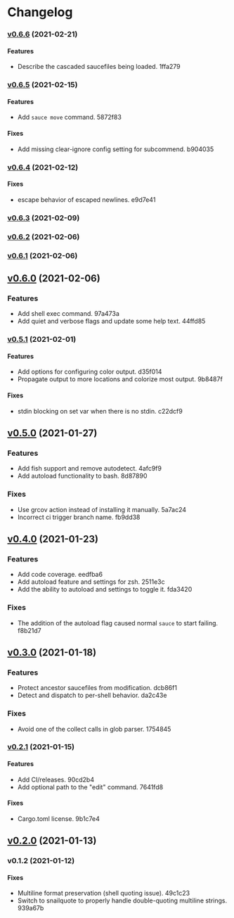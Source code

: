 # Changelog

### [v0.6.6](https://github.com/DanCardin/sauce/compare/v0.6.5...v0.6.6) (2021-02-21)

#### Features

* Describe the cascaded saucefiles being loaded. 1ffa279


### [v0.6.5](https://github.com/DanCardin/sauce/compare/v0.6.4...v0.6.5) (2021-02-15)

#### Features

* Add `sauce move` command. 5872f83

#### Fixes

* Add missing clear-ignore config setting for subcommend. b904035


### [v0.6.4](https://github.com/DanCardin/sauce/compare/v0.6.3...v0.6.4) (2021-02-12)

#### Fixes

* escape behavior of escaped newlines. e9d7e41


### [v0.6.3](https://github.com/DanCardin/sauce/compare/v0.6.2...v0.6.3) (2021-02-09)


### [v0.6.2](https://github.com/DanCardin/sauce/compare/v0.6.1...v0.6.2) (2021-02-06)


### [v0.6.1](https://github.com/DanCardin/sauce/compare/v0.6.0...v0.6.1) (2021-02-06)


## [v0.6.0](https://github.com/DanCardin/sauce/compare/v0.5.1...v0.6.0) (2021-02-06)

### Features

* Add shell exec command. 97a473a
* Add quiet and verbose flags and update some help text. 44ffd85


### [v0.5.1](https://github.com/DanCardin/sauce/compare/v0.5.0...v0.5.1) (2021-02-01)

#### Features

* Add options for configuring color output. d35f014
* Propagate output to more locations and colorize most output. 9b8487f

#### Fixes

* stdin blocking on set var when there is no stdin. c22dcf9


## [v0.5.0](https://github.com/DanCardin/sauce/compare/v0.4.0...v0.5.0) (2021-01-27)

### Features

* Add fish support and remove autodetect. 4afc9f9
* Add autoload functionality to bash. 8d87890

### Fixes

* Use grcov action instead of installing it manually. 5a7ac24
* Incorrect ci trigger branch name. fb9dd38


## [v0.4.0](https://github.com/DanCardin/sauce/compare/v0.3.0...v0.4.0) (2021-01-23)

### Features

* Add code coverage. eedfba6
* Add autoload feature and settings for zsh. 2511e3c
* Add the ability to autoload and settings to toggle it. fda3420

### Fixes

* The addition of the autoload flag caused normal `sauce` to start failing. f8b21d7


## [v0.3.0](https://github.com/DanCardin/sauce/compare/v0.2.1...v0.3.0) (2021-01-18)

### Features

* Protect ancestor saucefiles from modification. dcb86f1
* Detect and dispatch to per-shell behavior. da2c43e

### Fixes

* Avoid one of the collect calls in glob parser. 1754845


### [v0.2.1](https://github.com/DanCardin/sauce/compare/v0.2.0...v0.2.1) (2021-01-15)

#### Features

* Add CI/releases. 90cd2b4
* Add optional path to the "edit" command. 7641fd8

#### Fixes

* Cargo.toml license. 9b1c7e4


## [v0.2.0](https://github.com/DanCardin/sauce/compare/v0.1.2...v0.2.0) (2021-01-13)


### v0.1.2 (2021-01-12)

#### Fixes

* Multiline format preservation (shell quoting issue). 49c1c23
* Switch to snailquote to properly handle double-quoting multiline strings. 939a67b



